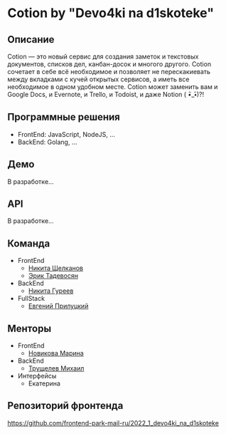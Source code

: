 # Cotion by "Devo4ki na d1skoteke"

## Описание
Cotion — это новый сервис для создания заметок и текстовых документов, списков дел, канбан-досок и многого другого. Cotion сочетает в себе всё необходимое и позволяет не перескакиевать между вкладками с кучей открытых сервисов, а иметь все необходимое в одном удобном месте. Cotion может заменить вам и Google Docs, и Evernote, и Trello, и Todoist, и даже Notion ( •ิ_•ิ)?!

## Программные решения
* FrontEnd: JavaScript, NodeJS, ...
* BackEnd: Golang, ...

## Демо
В разработке...

## API
В разработке...

## Команда
* FrontEnd
  * [Никита Щелканов](https://github.com/niksche)
  * [Эрик Тадевосян](https://github.com/erik770)
* BackEnd
  * [Никита Гуреев](https://github.com/sitleman)
* FullStack
  * [Евгений Прилуцкий](https://github.com/krulsaidme0w)

## Менторы
* FrontEnd
  * [Новикова Марина](https://github.com/fillinmar)
* BackEnd
  * [Трущелев Михаил](https://github.com/ThePsina)
* Интерфейсы
  * Екатерина

## Репозиторий фронтенда
https://github.com/frontend-park-mail-ru/2022_1_devo4ki_na_d1skoteke
